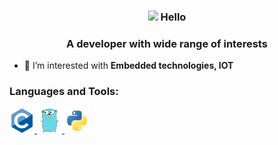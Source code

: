 <h3 align="center"><img src = "https://raw.githubusercontent.com/MartinHeinz/MartinHeinz/master/wave.gif" width = 30px> Hello</h3>

<h3 align="center">A developer with wide range of interests</h3>

<p align="left">
</p>

- 🌱 I’m interested with **Embedded technologies, IOT**

<h3 align="left">Languages and Tools:</h3>
<p align="left"> <a href="https://www.cprogramming.com/" target="_blank" rel="noreferrer"> <img src="https://raw.githubusercontent.com/devicons/devicon/master/icons/c/c-original.svg" alt="c" width="40" height="40"/> </a> <a href="https://golang.org" target="_blank" rel="noreferrer"> <img src="https://raw.githubusercontent.com/devicons/devicon/master/icons/go/go-original.svg" alt="go" width="40" height="40"/> </a> <a href="https://www.python.org" target="_blank" rel="noreferrer"> <img src="https://raw.githubusercontent.com/devicons/devicon/master/icons/python/python-original.svg" alt="python" width="40" height="40"/> </a> </p>
